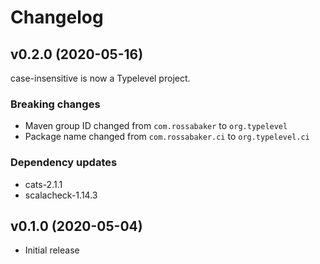 # Changelog

## v0.2.0 (2020-05-16)

case-insensitive is now a Typelevel project.

### Breaking changes

* Maven group ID changed from `com.rossabaker` to `org.typelevel`
* Package name changed from `com.rossabaker.ci` to `org.typelevel.ci`

### Dependency updates

* cats-2.1.1
* scalacheck-1.14.3

## v0.1.0 (2020-05-04)

* Initial release
